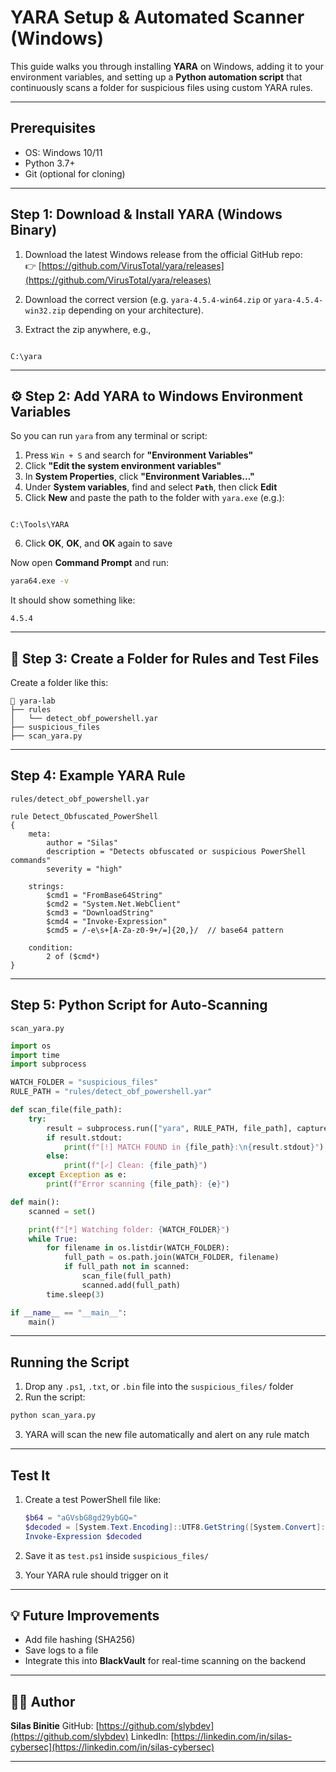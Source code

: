 
# YARA Setup & Automated Scanner (Windows)

This guide walks you through installing **YARA** on Windows, adding it to your environment variables, and setting up a **Python automation script** that continuously scans a folder for suspicious files using custom YARA rules.

---

## Prerequisites

- OS: Windows 10/11
- Python 3.7+
- Git (optional for cloning)

---

##  Step 1: Download & Install YARA (Windows Binary)

1. Download the latest Windows release from the official GitHub repo:  
   👉 [https://github.com/VirusTotal/yara/releases](https://github.com/VirusTotal/yara/releases)

2. Download the correct version (e.g. `yara-4.5.4-win64.zip` or `yara-4.5.4-win32.zip` depending on your architecture).

3. Extract the zip anywhere, e.g.,  
```

C:\yara

```

---

## ⚙️ Step 2: Add YARA to Windows Environment Variables

So you can run `yara` from any terminal or script:

1. Press `Win + S` and search for **"Environment Variables"**
2. Click **"Edit the system environment variables"**
3. In **System Properties**, click **"Environment Variables..."**
4. Under **System variables**, find and select **`Path`**, then click **Edit**
5. Click **New** and paste the path to the folder with `yara.exe` (e.g.):
```

C:\Tools\YARA

````
6. Click **OK**, **OK**, and **OK** again to save

 Now open **Command Prompt** and run:
```bash
yara64.exe -v
````

It should show something like:

```
4.5.4
```

---

## 📁 Step 3: Create a Folder for Rules and Test Files

Create a folder like this:

```
📁 yara-lab
├── rules
│   └── detect_obf_powershell.yar
├── suspicious_files
├── scan_yara.py
```

---

##  Step 4: Example YARA Rule

`rules/detect_obf_powershell.yar`

```yara
rule Detect_Obfuscated_PowerShell
{
    meta:
        author = "Silas"
        description = "Detects obfuscated or suspicious PowerShell commands"
        severity = "high"

    strings:
        $cmd1 = "FromBase64String"
        $cmd2 = "System.Net.WebClient"
        $cmd3 = "DownloadString"
        $cmd4 = "Invoke-Expression"
        $cmd5 = /-e\s+[A-Za-z0-9+/=]{20,}/  // base64 pattern

    condition:
        2 of ($cmd*)
}
```

---

##  Step 5: Python Script for Auto-Scanning

`scan_yara.py`

```python
import os
import time
import subprocess

WATCH_FOLDER = "suspicious_files"
RULE_PATH = "rules/detect_obf_powershell.yar"

def scan_file(file_path):
    try:
        result = subprocess.run(["yara", RULE_PATH, file_path], capture_output=True, text=True)
        if result.stdout:
            print(f"[!] MATCH FOUND in {file_path}:\n{result.stdout}")
        else:
            print(f"[✓] Clean: {file_path}")
    except Exception as e:
        print(f"Error scanning {file_path}: {e}")

def main():
    scanned = set()

    print(f"[*] Watching folder: {WATCH_FOLDER}")
    while True:
        for filename in os.listdir(WATCH_FOLDER):
            full_path = os.path.join(WATCH_FOLDER, filename)
            if full_path not in scanned:
                scan_file(full_path)
                scanned.add(full_path)
        time.sleep(3)

if __name__ == "__main__":
    main()
```

---

##  Running the Script

1. Drop any `.ps1`, `.txt`, or `.bin` file into the `suspicious_files/` folder
2. Run the script:

```bash
python scan_yara.py
```

3. YARA will scan the new file automatically and alert on any rule match

---

##  Test It

1. Create a test PowerShell file like:

   ```powershell
   $b64 = "aGVsbG8gd29ybGQ="
   $decoded = [System.Text.Encoding]::UTF8.GetString([System.Convert]::FromBase64String($b64))
   Invoke-Expression $decoded
   ```

2. Save it as `test.ps1` inside `suspicious_files/`

3. Your YARA rule should trigger on it

---

## 💡 Future Improvements

* Add file hashing (SHA256)
* Save logs to a file
* Integrate this into **BlackVault** for real-time scanning on the backend

---

## 👨‍💻 Author

**Silas Binitie**
GitHub: [https://github.com/slybdev](https://github.com/slybdev)
LinkedIn: [https://linkedin.com/in/silas-cybersec](https://linkedin.com/in/silas-cybersec)

---

